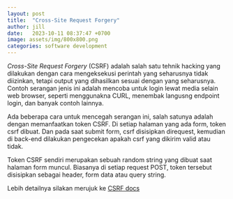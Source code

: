 ```yaml
---
layout: post
title:  "Cross-Site Request Forgery"
author: jill
date:   2023-10-11 08:37:47 +0700
image: assets/img/800x800.png
categories: software development
---
```

*Cross-Site Request Forgery* (CSRF) adalah salah satu tehnik hacking yang dilakukan dengan cara 
mengeksekusi perintah yang seharusnya tidak diizinkan, tetapi output yang dihasilkan sesuai dengan 
yang seharusnya. Contoh serangan jenis ini adalah mencoba untuk login lewat media selain web browser, 
seperti menggunakna CURL, menembak langusng endpoint login, dan banyak contoh lainnya.

Ada beberapa cara untuk mencegah serangan ini, salah satunya adalah dengan memanfaatkan token CSRF. Di 
setiap halaman yang ada form, token csrf dibuat. Dan pada saat submit form, csrf disisipkan direquest, 
kemudian di back-end dilakukan pengecekan apakah csrf yang dikirim valid atau tidak.

Token CSRF sendiri merupakan sebuah random string yang dibuat saat halaman form muncul. Biasanya di setiap 
request POST, token tersebut disisipkan sebagai header, form data atau query string.

Lebih detailnya silakan merujuk ke [CSRF docs][crsf-docs]

[crsf-docs]: https://en.wikipedia.org/wiki/Cross-site_request_forgery
